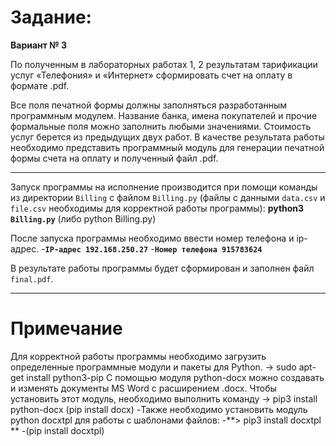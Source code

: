 Задание: 
===========
**Вариант № 3**	 

По полученным в лабораторных работах 1, 2 результатам тарификации услуг «Телефония» и «Интернет»  сформировать счет на оплату в формате .pdf.

Все поля печатной формы должны заполняться разработанным программным модулем. Название банка, имена покупателей и прочие формальные поля можно заполнить любыми значениями. Стоимость услуг берется из предыдущих двух работ. 
В качестве результата работы необходимо представить программный модуль для генерации печатной формы счета на оплату и полученный файл .pdf.
_____
Запуск программы на исполнение производится при помощи команды из директории `Billing` с файлом `Billing.py` (файлы с данными `data.csv`  и `file.csv` необходимы для корректной работы программы):
**python3 `Billing.py`**
(либо python Billing.py)

После запуска программы необходимо ввести номер телефона и ip-адрес.
-**`IP-адрес 192.168.250.27`**
-**`Номер телефона 915783624`**

В результате работы программы будет сформирован и заполнен файл `final.pdf`.
__________
Примечание
===========
Для корректной работы программы необходимо загрузить определенные программные модули и пакеты для Python.
-> sudo apt-get install python3-pip
С помощью модуля python-docx можно создавать и изменять документы MS Word с расширением .docx. Чтобы установить этот модуль, необходимо выполнить команду
-> pip3 install python-docx
(pip install docx)
-Также необходимо установить модуль python docxtpl для работы с шаблонами файлов:
-**> pip3 install docxtpl **
-(pip install docxtpl)


